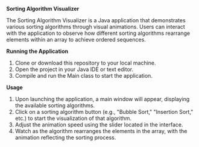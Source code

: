 **Sorting Algorithm Visualizer**

The Sorting Algorithm Visualizer is a Java application that demonstrates various sorting algorithms through visual animations. Users can interact with the application to observe how different sorting algorithms rearrange elements within an array to achieve ordered sequences.

**Running the Application**
1. Clone or download this repository to your local machine.
2. Open the project in your Java IDE or text editor.
3. Compile and run the Main class to start the application.

**Usage**
1. Upon launching the application, a main window will appear, displaying the available sorting algorithms.
2. Click on a sorting algorithm button (e.g., "Bubble Sort," "Insertion Sort," etc.) to start the visualization of that algorithm.
3. Adjust the animation speed using the slider located in the interface.
4. Watch as the algorithm rearranges the elements in the array, with the animation reflecting the sorting process.
